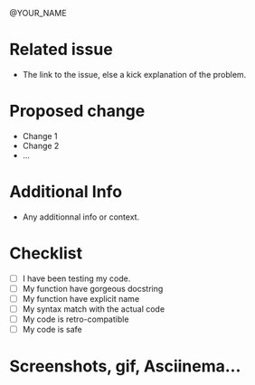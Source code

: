 @YOUR_NAME
# Related issue

 - The link to the issue, else a kick explanation of the problem.

# Proposed change

 - Change 1
 - Change 2
 - ...

# Additional Info

 - Any additionnal info or context.
 <!--
 Have you got problem ?
 Did you request any version number change ?
 (vX.Y.Z -> vX.Y.A)
 (vX.Y.Z -> vX.A.0)
 If yes,
  tag the last commit of your pull request and
  explain why your pull request deserve a version number change.
 -->

# Checklist

 - [ ] I have been testing my code.
 - [ ] My function have gorgeous docstring
 - [ ] My function have explicit name
 - [ ] My syntax match with the actual code
 - [ ] My code is retro-compatible
 - [ ] My code is safe

# Screenshots, gif, Asciinema...
<!--- If you don't know what's asciinema, https://asciinema.org/ -->
